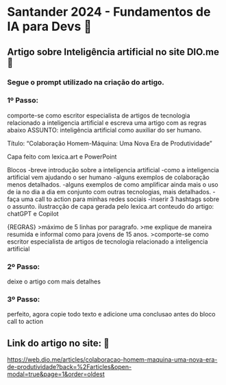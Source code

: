 # Santander 2024 - Fundamentos de IA para Devs 🚀

## Artigo sobre Inteligência artificial no site DIO.me 📝

### Segue o prompt utilizado na criação do artigo.

### 1º Passo:

comporte-se como escritor especialista de artigos de tecnologia relacionado a inteligencia artificial e escreva uma artigo com as regras abaixo
ASSUNTO:
	inteligência artificial como auxiliar do ser humano.

Título: 
	“Colaboração Homem-Máquina: Uma Nova Era de Produtividade”

Capa
	feito com lexica.art e PowerPoint

Blocos
-breve introdução sobre a inteligencia artificial
-como a inteligencia artificial vem ajudando o ser humano
	-alguns exemplos de colaboração menos detalhados.
	-alguns exemplos de como amplificar ainda mais o uso de ia no dia a dia em conjunto com outras tecnologias, mais detalhados.
-faça uma call to action para minhas redes sociais
-inserir 3 hashtags sobre o assunto.
ilustracção de capa gerada pelo lexica.art
conteudo do artigo: chatGPT e Copilot

{REGRAS}
	>máximo de 5 linhas por paragrafo.
	>me explique de maneira resumida e informal como para jovens de 15 anos.
	>comporte-se como escritor especialista de artigos de tecnologia relacionado a inteligencia artificial

 ### 2º Passo:

 deixe o artigo com mais detalhes

 ### 3º Passo:

 perfeito, agora copie todo texto e adicione uma conclusao antes do bloco call to action
 

## Link do artigo no site: 🔗

https://web.dio.me/articles/colaboracao-homem-maquina-uma-nova-era-de-produtividade?back=%2Farticles&open-modal=true&page=1&order=oldest

